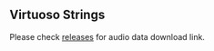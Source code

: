 ## Virtuoso Strings

Please check [releases](https://github.com/arme-project/virtuoso-strings/releases) for audio data download link.